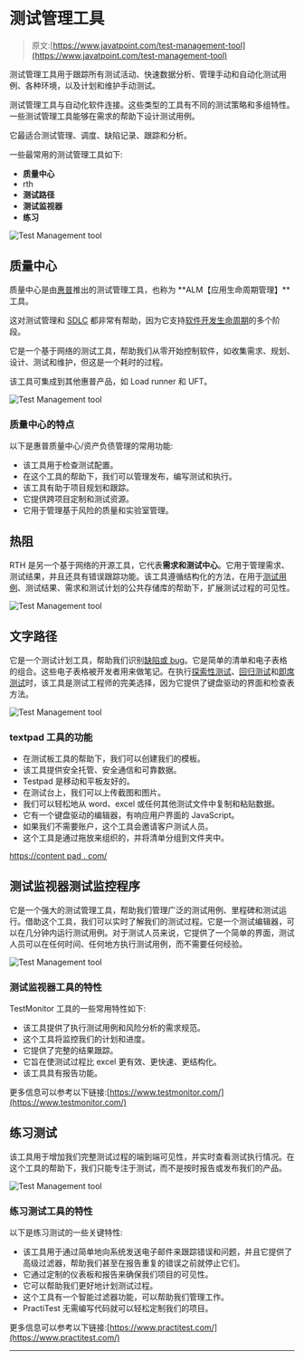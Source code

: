 # 测试管理工具

> 原文:[https://www.javatpoint.com/test-management-tool](https://www.javatpoint.com/test-management-tool)

测试管理工具用于跟踪所有测试活动、快速数据分析、管理手动和自动化测试用例、各种环境，以及计划和维护手动测试。

测试管理工具与自动化软件连接。这些类型的工具有不同的测试策略和多组特性。一些测试管理工具能够在需求的帮助下设计测试用例。

它最适合测试管理、调度、缺陷记录、跟踪和分析。

一些最常用的测试管理工具如下:

*   **质量中心**
*   rth
*   **测试路径**
*   **测试监视器**
*   **练习**

![Test Management tool](../Images/c34706ed10f0f527e430f5b4abb62739.png)

## 质量中心

质量中心是由[惠普](https://www.javatpoint.com/hp-full-form)推出的测试管理工具，也称为 **ALM【应用生命周期管理】**工具。

这对测试管理和 [SDLC](https://www.javatpoint.com/software-engineering-software-development-life-cycle) 都非常有帮助，因为它支持[软件开发生命周期](https://www.javatpoint.com/software-development-life-cycle)的多个阶段。

它是一个基于网络的测试工具，帮助我们从零开始控制软件，如收集需求、规划、设计、测试和维护，但这是一个耗时的过程。

该工具可集成到其他惠普产品，如 Load runner 和 UFT。

![Test Management tool](../Images/31ed1f51a13ba27e6c493c3e1dd9a9be.png)

### 质量中心的特点

以下是惠普质量中心/资产负债管理的常用功能:

*   该工具用于检查测试配置。
*   在这个工具的帮助下，我们可以管理发布，编写测试和执行。
*   该工具有助于项目规划和跟踪。
*   它提供跨项目定制和测试资源。
*   它用于管理基于风险的质量和实验室管理。

## 热阻

RTH 是另一个基于网络的开源工具，它代表**需求和测试中心**。它用于管理需求、测试结果，并且还具有错误跟踪功能。该工具遵循结构化的方法，在用于[测试用例](https://www.javatpoint.com/test-case)、测试结果、需求和测试计划的公共存储库的帮助下，扩展测试过程的可见性。

![Test Management tool](../Images/424b0f60d2c242a59993d95c0854e26f.png)

## 文字路径

它是一个测试计划工具，帮助我们识别[缺陷或 bug](https://www.javatpoint.com/defect-or-bug-tracking-tool)。它是简单的清单和电子表格的组合。这些电子表格被开发者用来做笔记。在执行[探索性测试](https://www.javatpoint.com/exploratory-testing)、[回归测试](https://www.javatpoint.com/regression-testing)和[即席测试](https://www.javatpoint.com/adhoc-testing)时，该工具是测试工程师的完美选择，因为它提供了键盘驱动的界面和检查表方法。

![Test Management tool](../Images/96e095f1563f84d75f32ee8ede3bf3e5.png)

### textpad 工具的功能

*   在测试板工具的帮助下，我们可以创建我们的模板。
*   该工具提供安全托管、安全通信和可靠数据。
*   Testpad 是移动和平板友好的。
*   在测试台上，我们可以上传截图和图片。
*   我们可以轻松地从 word、excel 或任何其他测试文件中复制和粘贴数据。
*   它有一个键盘驱动的编辑器，有响应用户界面的 JavaScript。
*   如果我们不需要账户，这个工具会邀请客户测试人员。
*   这个工具是通过拖放来组织的，并将清单分组到文件夹中。

[https://content pad . com/](https://ontestpad.com/)

## 测试监视器测试监控程序

它是一个强大的测试管理工具，帮助我们管理广泛的测试用例、里程碑和测试运行。借助这个工具，我们可以实时了解我们的测试过程。它是一个测试编辑器，可以在几分钟内运行测试用例。对于测试人员来说，它提供了一个简单的界面，测试人员可以在任何时间、任何地方执行测试用例，而不需要任何经验。

![Test Management tool](../Images/8cee475c599bc3f801c8047d3f71f887.png)

### 测试监视器工具的特性

TestMonitor 工具的一些常用特性如下:

*   该工具提供了执行测试用例和风险分析的需求规范。
*   这个工具将监控我们的计划和进度。
*   它提供了完整的结果跟踪。
*   它旨在使测试过程比 excel 更有效、更快速、更结构化。
*   该工具具有报告功能。

更多信息可以参考以下链接:[https://www.testmonitor.com/](https://www.testmonitor.com/)

## 练习测试

该工具用于增加我们完整测试过程的端到端可见性，并实时查看测试执行情况。在这个工具的帮助下，我们只能专注于测试，而不是按时报告或发布我们的产品。

![Test Management tool](../Images/c85b8a61cb72a6aa651606678b1af4ff.png)

### 练习测试工具的特性

以下是练习测试的一些关键特性:

*   该工具用于通过简单地向系统发送电子邮件来跟踪错误和问题，并且它提供了高级过滤器，帮助我们甚至在报告重复的错误之前就停止它们。
*   它通过定制的仪表板和报告来确保我们项目的可见性。
*   它可以帮助我们更好地计划测试过程。
*   这个工具有一个智能过滤器功能，可以帮助我们管理工作。
*   PractiTest 无需编写代码就可以轻松定制我们的项目。

更多信息可以参考以下链接:[https://www.practitest.com/](https://www.practitest.com/)

* * *